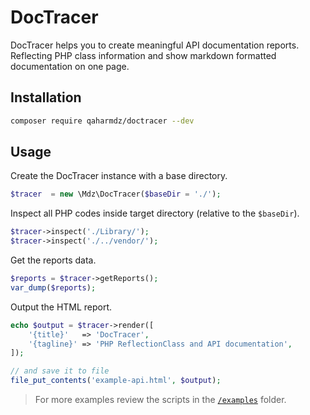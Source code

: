 DocTracer
==================

DocTracer helps you to create meaningful API documentation reports. 
Reflecting PHP class information and show markdown formatted documentation on one page.


Installation
------------

```bash
composer require qaharmdz/doctracer --dev
```

Usage
-----

Create the DocTracer instance with a base directory.

```php
$tracer  = new \Mdz\DocTracer($baseDir = './');
```

Inspect all PHP codes inside target directory (relative to the `$baseDir`).

```php
$tracer->inspect('./Library/');
$tracer->inspect('./../vendor/');
```

Get the reports data.

```php
$reports = $tracer->getReports();
var_dump($reports);
```

Output the HTML report.

```php
echo $output = $tracer->render([
    '{title}'   => 'DocTracer',
    '{tagline}' => 'PHP ReflectionClass and API documentation',
]);

// and save it to file
file_put_contents('example-api.html', $output);
```

> For more examples review the scripts in the [`/examples`](/examples) folder.
